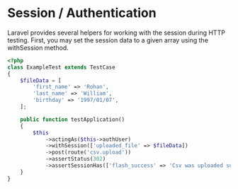 # Session / Authentication

Laravel provides several helpers for working with the session during HTTP testing. First, you may set the session data to a given array using the withSession method.

```php
<?php
class ExampleTest extends TestCase
{
    $fileData = [
        'first_name' => 'Rohan',
        'last_name' => 'William',
        'birthday' => '1997/01/07',
    ];

    public function testApplication()
    {
        $this
            ->actingAs($this->authUser)
            ->withSession(['uploaded_file' => $fileData])
            ->post(route('csv.upload'))
            ->assertStatus(302)
            ->assertSessionHas(['flash_success' => 'Csv was uploaded successfully.']);
    }
}
```
